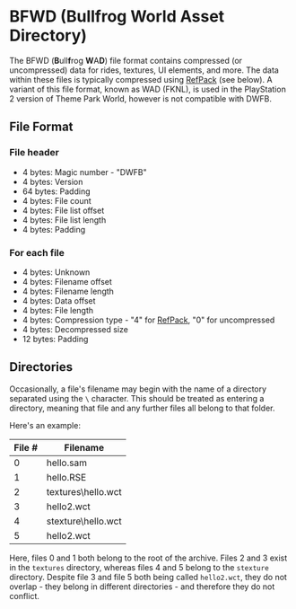 # BFWD (Bullfrog World Asset Directory)

The BFWD (**B**ull**f**rog **W**A**D**) file format contains compressed (or uncompressed) data for rides, textures, UI elements, and more.  The data within these files is typically compressed using [RefPack](http://wiki.niotso.org/RefPack) (see below).  A variant of this file format, known as WAD (FKNL), is used in the PlayStation 2 version of Theme Park World, however is not compatible with DWFB.

## File Format

### File header

* 4 bytes: Magic number - "DWFB"
* 4 bytes: Version
* 64 bytes: Padding
* 4 bytes: File count
* 4 bytes: File list offset
* 4 bytes: File list length
* 4 bytes: Padding

### For each file

* 4 bytes: Unknown
* 4 bytes: Filename offset
* 4 bytes: Filename length
* 4 bytes: Data offset
* 4 bytes: File length
* 4 bytes: Compression type - "4" for [RefPack](http://wiki.niotso.org/RefPack), "0" for uncompressed
* 4 bytes: Decompressed size
* 12 bytes: Padding

## Directories

Occasionally, a file's filename may begin with the name of a directory separated using the `\` character. This should
be treated as entering a directory, meaning that file and any further files all belong to that folder.

Here's an example:

| File #    | Filename                  |
|-----------|---------------------------|
| 0         | hello.sam                 |
| 1         | hello.RSE                 |
| 2         | textures\\hello.wct       |
| 3         | hello2.wct                |
| 4         | stexture\\hello.wct       |
| 5         | hello2.wct                |

Here, files 0 and 1 both belong to the root of the archive. Files 2 and 3 exist in the `textures` directory, whereas
files 4 and 5 belong to the `stexture` directory. Despite file 3 and file 5 both being called `hello2.wct`, they do not
overlap - they belong in different directories - and therefore they do not conflict. 
